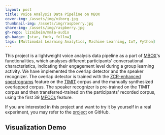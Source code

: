 ```yaml
---
layout: post
title: Voice Analysis Data Pipeline on MBOX
cover-img: /assets/img/viborg.jpg
thumbnail-img: /assets/img/raspberry.jpg
share-img: /assets/img/raspberry.jpg
gh-repo: lizaibeim/mmla-audio
gh-badge: [star, fork, follow]
tags: [Multimodal Learning Analytics, Machine Learning, IoT, Python]
---
```


This project is a lightweight voice analysis data pipeline as a part of [MBOX](https://ieeexplore.ieee.org/document/9499820)'s functionalities, which analyses different participants' conversational characteristics, indicating their engagement level during a group learning activity. We have implemented the overlap detector and the speaker recognizer. The overlap detector is trained with the [ZCR-enhanced spectrograms](https://user-images.githubusercontent.com/38242437/184141406-f36655c0-8e0f-45f3-bd58-289c1fafadb9.png) feature on the [TIMIT](https://catalog.ldc.upenn.edu/LDC93s1) corpus and the manually synthesized overlapped corpus. The speaker recognizer is pre-trained on the TIMIT corpus and then transferred-trained on the participants' recorded corpus, using the first 39 [MFCCs](https://en.wikipedia.org/wiki/Mel-frequency_cepstrum) feature.

If you are interested in this project and want to try it by yourself in a real experiment, you may refer to the [project](https://github.com/lizaibeim/mmla-audio) on GitHub.

## Visualization Demo
<!-- <head>
    <meta charset="UTF-8">
    <title>Awesome-pyecharts</title>
            <script type="text/javascript" src="https://assets.pyecharts.org/assets/echarts.min.js"></script>  
</head> -->
<body>
    <style>.box {  }; </style>
    <div align="left" class="box">
                <div align="left" id="b8d0bfa257454f2db71368dcbc3f7dfa" class="chart-container" style="width:1600px; height:200px;"></div>
    <script>
        var chart_b8d0bfa257454f2db71368dcbc3f7dfa = echarts.init(
            document.getElementById('b8d0bfa257454f2db71368dcbc3f7dfa'), 'white', {renderer: 'canvas'});
        var option_b8d0bfa257454f2db71368dcbc3f7dfa = {
    "animation": true,
    "animationThreshold": 2000,
    "animationDuration": 1000,
    "animationEasing": "cubicOut",
    "animationDelay": 0,
    "animationDurationUpdate": 300,
    "animationEasingUpdate": "cubicOut",
    "animationDelayUpdate": 0,
    "color": [
        "#c23531",
        "#2f4554",
        "#61a0a8",
        "#d48265",
        "#749f83",
        "#ca8622",
        "#bda29a",
        "#6e7074",
        "#546570",
        "#c4ccd3",
        "#f05b72",
        "#ef5b9c",
        "#f47920",
        "#905a3d",
        "#fab27b",
        "#2a5caa",
        "#444693",
        "#726930",
        "#b2d235",
        "#6d8346",
        "#ac6767",
        "#1d953f",
        "#6950a1",
        "#918597"
    ],
    "series": [
        {
            "type": "bar",
            "name": "silent",
            "legendHoverLink": true,
            "data": [
                1,
                0,
                0,
                0,
                0,
                0,
                0,
                0,
                0,
                0,
                0,
                0,
                0,
                0,
                0,
                0,
                0,
                0,
                0,
                0,
                0,
                0,
                0,
                0,
                0,
                0,
                0,
                0,
                0,
                0,
                0,
                0,
                0,
                0,
                0,
                0,
                0,
                0,
                0,
                0,
                0,
                0,
                0,
                0,
                0,
                0,
                0,
                0,
                0,
                0,
                0,
                0,
                0,
                0,
                0,
                0,
                0,
                0,
                0,
                0,
                0,
                0,
                0,
                0,
                0,
                0,
                0,
                0,
                0,
                0,
                0,
                0,
                0,
                0,
                0,
                0,
                0,
                0,
                0,
                0,
                0,
                0,
                0,
                0,
                0,
                0,
                0,
                0,
                1,
                0,
                0,
                0,
                0,
                0,
                0,
                0,
                0,
                0,
                0,
                0,
                0,
                0,
                0,
                1,
                0,
                0,
                0,
                0,
                0,
                0,
                0,
                0,
                0,
                0,
                0,
                0,
                0,
                0,
                0,
                0,
                0,
                0,
                0,
                0,
                0,
                0,
                0,
                0,
                0,
                0,
                0,
                0,
                0,
                0,
                0,
                0,
                0,
                0,
                0,
                0,
                0,
                0,
                0,
                0,
                0,
                0,
                0,
                0,
                0,
                0,
                0,
                0,
                0,
                0,
                0,
                0,
                1,
                1,
                0,
                0,
                0,
                0,
                0,
                0,
                0,
                0,
                0,
                0,
                0,
                0,
                0,
                0,
                0,
                0,
                0,
                0,
                0,
                0,
                0,
                0,
                0,
                0,
                0,
                0,
                0,
                0,
                0,
                0,
                0,
                1,
                1,
                0,
                0,
                1,
                0,
                0,
                0,
                0,
                0,
                0,
                0,
                0,
                0,
                0,
                0,
                0,
                0,
                0,
                0,
                0,
                0,
                0,
                0,
                0,
                0,
                0,
                0,
                0,
                0,
                0,
                0,
                0,
                0,
                0,
                0,
                0,
                0,
                0,
                0,
                0,
                0,
                0,
                0,
                0,
                0,
                0,
                0,
                0,
                0,
                0,
                0,
                0,
                0,
                0,
                0,
                0,
                0,
                0,
                0,
                0,
                0,
                0,
                0,
                0,
                0,
                0,
                0
            ],
            "showBackground": false,
            "barMinHeight": 0,
            "barCategoryGap": 0,
            "barGap": "30%",
            "large": false,
            "largeThreshold": 400,
            "seriesLayoutBy": "column",
            "datasetIndex": 0,
            "clip": true,
            "zlevel": 0,
            "z": 2,
            "label": {
                "show": false,
                "position": "top",
                "margin": 8
            },
            "itemStyle": {
                "color": "#c23531"
            }
        },
        {
            "type": "bar",
            "name": "eric",
            "legendHoverLink": true,
            "data": [
                null,
                1,
                1,
                0,
                0,
                0,
                0,
                0,
                0,
                0,
                0,
                0,
                0,
                0,
                0,
                0,
                0,
                0,
                1,
                1,
                1,
                1,
                1,
                1,
                0,
                0,
                0,
                0,
                0,
                0,
                0,
                0,
                0,
                0,
                0,
                0,
                0,
                0,
                0,
                0,
                1,
                1,
                0,
                1,
                0,
                1,
                0,
                0,
                0,
                0,
                0,
                0,
                0,
                0,
                0,
                0,
                0,
                0,
                0,
                0,
                0,
                0,
                0,
                0,
                0,
                0,
                0,
                0,
                0,
                0,
                0,
                0,
                0,
                0,
                0,
                0,
                0,
                0,
                0,
                0,
                0,
                0,
                0,
                0,
                0,
                0,
                0,
                0,
                0,
                0,
                0,
                0,
                0,
                0,
                0,
                0,
                0,
                0,
                0,
                0,
                0,
                0,
                0,
                0,
                0,
                0,
                0,
                0,
                1,
                1,
                1,
                0,
                0,
                0,
                0,
                0,
                0,
                0,
                1,
                1,
                1,
                0,
                0,
                0,
                0,
                1,
                0,
                1,
                0,
                0,
                0,
                0,
                0,
                0,
                0,
                0,
                0,
                0,
                0,
                0,
                0,
                0,
                0,
                1,
                0,
                0,
                0,
                0,
                0,
                0,
                0,
                0,
                0,
                0,
                0,
                0,
                0,
                0,
                0,
                0,
                0,
                0,
                0,
                0,
                0,
                0,
                0,
                0,
                0,
                0,
                0,
                0,
                0,
                0,
                0,
                0,
                1,
                0,
                0,
                0,
                0,
                0,
                0,
                0,
                0,
                0,
                0,
                0,
                0,
                0,
                0,
                0,
                0,
                0,
                0,
                0,
                0,
                0,
                0,
                0,
                0,
                0,
                0,
                0,
                0,
                0,
                0,
                0,
                0,
                0,
                0,
                0,
                0,
                0,
                0,
                0,
                0,
                0,
                0,
                0,
                0,
                0,
                0,
                0,
                0,
                1,
                1,
                0,
                1,
                0,
                0,
                0,
                0,
                0,
                0,
                0,
                0,
                0,
                0,
                0,
                0,
                0,
                0,
                0,
                0,
                0,
                0,
                0,
                0,
                0,
                0,
                0,
                0,
                0,
                1,
                0,
                1
            ],
            "showBackground": false,
            "barMinHeight": 0,
            "barCategoryGap": 0,
            "barGap": "30%",
            "large": false,
            "largeThreshold": 400,
            "seriesLayoutBy": "column",
            "datasetIndex": 0,
            "clip": true,
            "zlevel": 0,
            "z": 2,
            "label": {
                "show": false,
                "position": "top",
                "margin": 8
            },
            "itemStyle": {
                "color": "#2f4554"
            }
        },
        {
            "type": "bar",
            "name": "daniel",
            "legendHoverLink": true,
            "data": [
                null,
                null,
                null,
                1,
                1,
                0,
                0,
                0,
                0,
                0,
                1,
                1,
                1,
                0,
                0,
                0,
                0,
                0,
                0,
                0,
                0,
                0,
                0,
                0,
                1,
                1,
                1,
                1,
                1,
                1,
                1,
                0,
                1,
                0,
                0,
                1,
                1,
                0,
                0,
                0,
                0,
                0,
                0,
                0,
                1,
                0,
                0,
                1,
                1,
                0,
                1,
                0,
                0,
                0,
                0,
                0,
                0,
                0,
                0,
                1,
                0,
                0,
                0,
                0,
                1,
                1,
                1,
                1,
                1,
                1,
                1,
                1,
                0,
                1,
                0,
                0,
                0,
                0,
                0,
                1,
                0,
                0,
                0,
                0,
                1,
                0,
                1,
                0,
                0,
                1,
                0,
                1,
                1,
                1,
                0,
                0,
                0,
                0,
                0,
                0,
                0,
                0,
                0,
                0,
                0,
                1,
                0,
                0,
                0,
                0,
                0,
                1,
                0,
                1,
                0,
                1,
                0,
                0,
                0,
                0,
                0,
                1,
                1,
                1,
                0,
                0,
                0,
                0,
                1,
                1,
                1,
                1,
                0,
                0,
                1,
                0,
                0,
                0,
                0,
                0,
                1,
                0,
                0,
                0,
                1,
                0,
                1,
                1,
                0,
                1,
                1,
                0,
                0,
                0,
                1,
                0,
                0,
                0,
                0,
                0,
                1,
                0,
                0,
                1,
                1,
                1,
                1,
                1,
                0,
                0,
                1,
                1,
                1,
                1,
                1,
                0,
                0,
                1,
                1,
                1,
                1,
                1,
                0,
                0,
                0,
                1,
                0,
                0,
                0,
                0,
                0,
                0,
                0,
                0,
                0,
                1,
                0,
                1,
                1,
                1,
                1,
                0,
                0,
                0,
                0,
                0,
                1,
                1,
                1,
                0,
                0,
                0,
                1,
                1,
                0,
                1,
                1,
                1,
                1,
                1,
                0,
                1,
                0,
                0,
                0,
                0,
                0,
                0,
                0,
                1,
                0,
                0,
                0,
                0,
                0,
                0,
                0,
                1,
                0,
                0,
                0,
                1,
                1,
                0,
                0,
                0,
                0,
                0,
                1,
                1,
                0,
                0,
                0,
                1,
                0,
                0,
                0
            ],
            "showBackground": false,
            "barMinHeight": 0,
            "barCategoryGap": 0,
            "barGap": "30%",
            "large": false,
            "largeThreshold": 400,
            "seriesLayoutBy": "column",
            "datasetIndex": 0,
            "clip": true,
            "zlevel": 0,
            "z": 2,
            "label": {
                "show": false,
                "position": "top",
                "margin": 8
            },
            "itemStyle": {
                "color": "#61a0a8"
            }
        },
        {
            "type": "bar",
            "name": "sergio",
            "legendHoverLink": true,
            "data": [
                null,
                null,
                null,
                null,
                null,
                1,
                1,
                1,
                1,
                1,
                0,
                0,
                0,
                1,
                1,
                1,
                1,
                1,
                0,
                0,
                0,
                0,
                0,
                0,
                0,
                0,
                0,
                0,
                0,
                0,
                0,
                1,
                0,
                1,
                1,
                0,
                0,
                1,
                1,
                1,
                0,
                0,
                1,
                0,
                0,
                0,
                1,
                0,
                0,
                1,
                0,
                1,
                1,
                1,
                1,
                1,
                1,
                1,
                1,
                0,
                1,
                1,
                1,
                1,
                0,
                0,
                0,
                0,
                0,
                0,
                0,
                0,
                1,
                0,
                1,
                1,
                1,
                1,
                1,
                0,
                1,
                1,
                1,
                1,
                0,
                1,
                0,
                1,
                0,
                0,
                1,
                0,
                0,
                0,
                1,
                1,
                1,
                1,
                1,
                1,
                1,
                1,
                1,
                0,
                1,
                0,
                1,
                1,
                0,
                0,
                0,
                0,
                1,
                0,
                1,
                0,
                1,
                1,
                0,
                0,
                0,
                0,
                0,
                0,
                1,
                0,
                1,
                0,
                0,
                0,
                0,
                0,
                1,
                1,
                0,
                1,
                1,
                1,
                1,
                1,
                0,
                1,
                1,
                0,
                0,
                1,
                0,
                0,
                1,
                0,
                0,
                1,
                1,
                1,
                0,
                1,
                0,
                0,
                1,
                1,
                0,
                1,
                1,
                0,
                0,
                0,
                0,
                0,
                1,
                1,
                0,
                0,
                0,
                0,
                0,
                1,
                0,
                0,
                0,
                0,
                0,
                0,
                1,
                1,
                1,
                0,
                1,
                1,
                1,
                0,
                0,
                1,
                1,
                0,
                1,
                0,
                1,
                0,
                0,
                0,
                0,
                1,
                1,
                1,
                1,
                1,
                0,
                0,
                0,
                1,
                1,
                1,
                0,
                0,
                1,
                0,
                0,
                0,
                0,
                0,
                1,
                0,
                1,
                1,
                1,
                0,
                0,
                1,
                0,
                0,
                1,
                1,
                1,
                1,
                1,
                1,
                1,
                0,
                1,
                1,
                1,
                0,
                0,
                1,
                1,
                1,
                1,
                1,
                0,
                0,
                1,
                1,
                1,
                0,
                0,
                1,
                0
            ],
            "showBackground": false,
            "barMinHeight": 0,
            "barCategoryGap": 0,
            "barGap": "30%",
            "large": false,
            "largeThreshold": 400,
            "seriesLayoutBy": "column",
            "datasetIndex": 0,
            "clip": true,
            "zlevel": 0,
            "z": 2,
            "label": {
                "show": false,
                "position": "top",
                "margin": 8
            },
            "itemStyle": {
                "color": "#d48265"
            }
        }
    ],
    "legend": [
        {
            "data": [
                "silent",
                "eric",
                "daniel",
                "sergio"
            ],
            "selected": {
                "silent": true,
                "eric": true,
                "daniel": true,
                "sergio": true
            },
            "show": true,
            "top": "13%",
            "padding": 5,
            "itemGap": 10,
            "itemWidth": 25,
            "itemHeight": 14
        }
    ],
    "tooltip": {
        "show": true,
        "trigger": "axis",
        "triggerOn": "mousemove|click",
        "axisPointer": {
            "type": "cross"
        },
        "showContent": true,
        "alwaysShowContent": false,
        "showDelay": 0,
        "hideDelay": 100,
        "textStyle": {
            "fontSize": 14
        },
        "borderWidth": 0,
        "padding": 5
    },
    "xAxis": [
        {
            "name": "time",
            "show": true,
            "scale": false,
            "nameLocation": "end",
            "nameGap": 15,
            "gridIndex": 0,
            "inverse": false,
            "offset": 0,
            "splitNumber": 5,
            "boundaryGap": false,
            "minInterval": 0,
            "splitLine": {
                "show": false,
                "lineStyle": {
                    "show": true,
                    "width": 1,
                    "opacity": 1,
                    "curveness": 0,
                    "type": "solid"
                }
            },
            "data": [
                "0:00:00",
                "0:00:03",
                "0:00:06",
                "0:00:08",
                "0:00:11",
                "0:00:13",
                "0:00:16",
                "0:00:18",
                "0:00:21",
                "0:00:23",
                "0:00:26",
                "0:00:29",
                "0:00:31",
                "0:00:34",
                "0:00:36",
                "0:00:39",
                "0:00:41",
                "0:00:44",
                "0:00:47",
                "0:00:49",
                "0:00:52",
                "0:00:54",
                "0:00:57",
                "0:00:59",
                "0:01:02",
                "0:01:04",
                "0:01:07",
                "0:01:10",
                "0:01:12",
                "0:01:15",
                "0:01:17",
                "0:01:20",
                "0:01:22",
                "0:01:25",
                "0:01:27",
                "0:01:30",
                "0:01:33",
                "0:01:35",
                "0:01:38",
                "0:01:40",
                "0:01:43",
                "0:01:45",
                "0:01:48",
                "0:01:51",
                "0:01:53",
                "0:01:56",
                "0:01:58",
                "0:02:01",
                "0:02:03",
                "0:02:06",
                "0:02:08",
                "0:02:11",
                "0:02:14",
                "0:02:16",
                "0:02:19",
                "0:02:21",
                "0:02:24",
                "0:02:26",
                "0:02:29",
                "0:02:31",
                "0:02:34",
                "0:02:37",
                "0:02:39",
                "0:02:42",
                "0:02:44",
                "0:02:47",
                "0:02:49",
                "0:02:52",
                "0:02:55",
                "0:02:57",
                "0:03:00",
                "0:03:02",
                "0:03:05",
                "0:03:07",
                "0:03:10",
                "0:03:12",
                "0:03:15",
                "0:03:18",
                "0:03:20",
                "0:03:23",
                "0:03:25",
                "0:03:28",
                "0:03:30",
                "0:03:33",
                "0:03:35",
                "0:03:38",
                "0:03:41",
                "0:03:43",
                "0:03:46",
                "0:03:48",
                "0:03:51",
                "0:03:53",
                "0:03:56",
                "0:03:59",
                "0:04:01",
                "0:04:04",
                "0:04:06",
                "0:04:09",
                "0:04:11",
                "0:04:14",
                "0:04:16",
                "0:04:19",
                "0:04:22",
                "0:04:24",
                "0:04:27",
                "0:04:29",
                "0:04:32",
                "0:04:34",
                "0:04:37",
                "0:04:39",
                "0:04:42",
                "0:04:45",
                "0:04:47",
                "0:04:50",
                "0:04:52",
                "0:04:55",
                "0:04:57",
                "0:05:00",
                "0:05:03",
                "0:05:05",
                "0:05:08",
                "0:05:10",
                "0:05:13",
                "0:05:15",
                "0:05:18",
                "0:05:20",
                "0:05:23",
                "0:05:26",
                "0:05:28",
                "0:05:31",
                "0:05:33",
                "0:05:36",
                "0:05:38",
                "0:05:41",
                "0:05:43",
                "0:05:46",
                "0:05:49",
                "0:05:51",
                "0:05:54",
                "0:05:56",
                "0:05:59",
                "0:06:01",
                "0:06:04",
                "0:06:07",
                "0:06:09",
                "0:06:12",
                "0:06:14",
                "0:06:17",
                "0:06:19",
                "0:06:22",
                "0:06:24",
                "0:06:27",
                "0:06:30",
                "0:06:32",
                "0:06:35",
                "0:06:37",
                "0:06:40",
                "0:06:42",
                "0:06:45",
                "0:06:47",
                "0:06:50",
                "0:06:53",
                "0:06:55",
                "0:06:58",
                "0:07:00",
                "0:07:03",
                "0:07:05",
                "0:07:08",
                "0:07:11",
                "0:07:13",
                "0:07:16",
                "0:07:18",
                "0:07:21",
                "0:07:23",
                "0:07:26",
                "0:07:28",
                "0:07:31",
                "0:07:34",
                "0:07:36",
                "0:07:39",
                "0:07:41",
                "0:07:44",
                "0:07:46",
                "0:07:49",
                "0:07:51",
                "0:07:54",
                "0:07:57",
                "0:07:59",
                "0:08:02",
                "0:08:04",
                "0:08:07",
                "0:08:09",
                "0:08:12",
                "0:08:15",
                "0:08:17",
                "0:08:20",
                "0:08:22",
                "0:08:25",
                "0:08:27",
                "0:08:30",
                "0:08:32",
                "0:08:35",
                "0:08:38",
                "0:08:40",
                "0:08:43",
                "0:08:45",
                "0:08:48",
                "0:08:50",
                "0:08:53",
                "0:08:55",
                "0:08:58",
                "0:09:01",
                "0:09:03",
                "0:09:06",
                "0:09:08",
                "0:09:11",
                "0:09:13",
                "0:09:16",
                "0:09:19",
                "0:09:21",
                "0:09:24",
                "0:09:26",
                "0:09:29",
                "0:09:31",
                "0:09:34",
                "0:09:36",
                "0:09:39",
                "0:09:42",
                "0:09:44",
                "0:09:47",
                "0:09:49",
                "0:09:52",
                "0:09:54",
                "0:09:57",
                "0:09:59",
                "0:10:02",
                "0:10:05",
                "0:10:07",
                "0:10:10",
                "0:10:12",
                "0:10:15",
                "0:10:17",
                "0:10:20",
                "0:10:23",
                "0:10:25",
                "0:10:28",
                "0:10:30",
                "0:10:33",
                "0:10:35",
                "0:10:38",
                "0:10:40",
                "0:10:43",
                "0:10:46",
                "0:10:48",
                "0:10:51",
                "0:10:53",
                "0:10:56"
            ]
        }
    ],
    "yAxis": [
        {
            "show": true,
            "scale": false,
            "nameLocation": "end",
            "nameGap": 15,
            "interval": 1,
            "gridIndex": 0,
            "axisLabel": {
                "show": true,
                "position": "top",
                "margin": 8,
                "formatter": "{value}"
            },
            "inverse": false,
            "offset": 0,
            "splitNumber": 5,
            "minInterval": 0,
            "splitLine": {
                "show": false,
                "lineStyle": {
                    "show": true,
                    "width": 1,
                    "opacity": 1,
                    "curveness": 0,
                    "type": "solid"
                }
            }
        }
    ],
    "title": [
        {
            "text": "Speaker Alignment",
            "left": "center",
            "top": 0,
            "padding": 5,
            "itemGap": 10
        }
    ],
    "dataZoom": [
        {
            "show": true,
            "type": "slider",
            "realtime": true,
            "start": 20,
            "end": 80,
            "orient": "horizontal",
            "zoomLock": false,
            "filterMode": "filter"
        },
        {
            "show": true,
            "type": "inside",
            "realtime": true,
            "start": 20,
            "end": 80,
            "orient": "horizontal",
            "zoomLock": false,
            "filterMode": "filter"
        }
    ]
};
        chart_b8d0bfa257454f2db71368dcbc3f7dfa.setOption(option_b8d0bfa257454f2db71368dcbc3f7dfa);
    </script>
<br/>                <div align="left" id="6ec60864f5cf41d08eb031630590cdb6" class="chart-container" style="width:900px; height:500px;"></div>
    <script>
        var chart_6ec60864f5cf41d08eb031630590cdb6 = echarts.init(
            document.getElementById('6ec60864f5cf41d08eb031630590cdb6'), 'white', {renderer: 'canvas'});
        var option_6ec60864f5cf41d08eb031630590cdb6 = {
    "animation": true,
    "animationThreshold": 2000,
    "animationDuration": 1000,
    "animationEasing": "cubicOut",
    "animationDelay": 0,
    "animationDurationUpdate": 300,
    "animationEasingUpdate": "cubicOut",
    "animationDelayUpdate": 0,
    "color": [
        "#c23531",
        "#2f4554",
        "#61a0a8",
        "#d48265"
    ],
    "series": [
        {
            "type": "pie",
            "clockwise": true,
            "data": [
                {
                    "name": "silent",
                    "value": 20
                },
                {
                    "name": "eric",
                    "value": 68
                },
                {
                    "name": "daniel",
                    "value": 242
                },
                {
                    "name": "sergio",
                    "value": 324
                }
            ],
            "radius": [
                "0%",
                "75%"
            ],
            "center": [
                "50%",
                "50%"
            ],
            "label": {
                "show": true,
                "position": "outside",
                "margin": 8,
                "formatter": "{b|{b}: }{c}  {per|{d}%}",
                "borderWidth": 0,
                "borderRadius": 0,
                "rich": {
                    "b": {
                        "fontSize": 12,
                        "lineHeight": 20
                    },
                    "per": {
                        "color": "#eee",
                        "backgroundColor": "#334455",
                        "padding": [
                            1,
                            1
                        ],
                        "borderRadius": 0
                    }
                }
            }
        }
    ],
    "legend": [
        {
            "data": [
                "silent",
                "eric",
                "daniel",
                "sergio"
            ],
            "selected": {},
            "show": true,
            "top": 20,
            "padding": 5,
            "itemGap": 10,
            "itemWidth": 25,
            "itemHeight": 14
        }
    ],
    "tooltip": {
        "show": true,
        "trigger": "item",
        "triggerOn": "mousemove|click",
        "axisPointer": {
            "type": "line"
        },
        "showContent": true,
        "alwaysShowContent": false,
        "showDelay": 0,
        "hideDelay": 100,
        "textStyle": {
            "fontSize": 14
        },
        "borderWidth": 0,
        "padding": 5
    },
    "title": [
        {
            "text": "Speaker Time Distribution (seconds)",
            "left": "center",
            "top": 0,
            "padding": 5,
            "itemGap": 10
        }
    ]
};
        chart_6ec60864f5cf41d08eb031630590cdb6.setOption(option_6ec60864f5cf41d08eb031630590cdb6);
    </script>
<br/>    </div>
    <script>
    </script>
</body>
